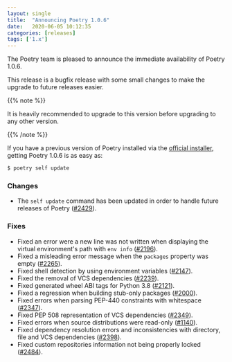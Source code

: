 ```yaml
---
layout: single
title:  "Announcing Poetry 1.0.6"
date:   2020-06-05 10:12:35
categories: [releases]
tags: ['1.x']
---
```


The Poetry team is pleased to announce the immediate availability of Poetry 1.0.6.

<!--more-->

This release is a bugfix release with some small changes to make the upgrade to future releases easier.

{{% note %}}
<p>It is heavily recommended to upgrade to this version before upgrading to any other version.</p>
{{% /note %}}

If you have a previous version of Poetry installed via the [official installer](/docs/#installation),
getting Poetry 1.0.6 is as easy as:

```bash
$ poetry self update
```

### Changes

- The `self update` command has been updated in order to handle future releases of Poetry ([#2429](https://github.com/python-poetry/poetry/pull/2429)).


### Fixes

- Fixed an error were a new line was not written when displaying the virtual environment's path with `env info` ([#2196](https://github.com/python-poetry/poetry/pull/2196)).
- Fixed a misleading error message when the `packages` property was empty ([#2265](https://github.com/python-poetry/poetry/pull/2265)).
- Fixed shell detection by using environment variables ([#2147](https://github.com/python-poetry/poetry/pull/2147)).
- Fixed the removal of VCS dependencies ([#2239](https://github.com/python-poetry/poetry/pull/2239)).
- Fixed generated wheel ABI tags for Python 3.8 ([#2121](https://github.com/python-poetry/poetry/pull/2121)).
- Fixed a regression when building stub-only packages ([#2000](https://github.com/python-poetry/poetry/pull/2000)).
- Fixed errors when parsing PEP-440 constraints with whitespace ([#2347](https://github.com/python-poetry/poetry/pull/2347)).
- Fixed PEP 508 representation of VCS dependencies ([#2349](https://github.com/python-poetry/poetry/pull/2349)).
- Fixed errors when source distributions were read-only ([#1140](https://github.com/python-poetry/poetry/pull/1140)).
- Fixed dependency resolution errors and inconsistencies with directory, file and VCS dependencies ([#2398](https://github.com/python-poetry/poetry/pull/2398)).
- Fixed custom repositories information not being properly locked ([#2484](https://github.com/python-poetry/poetry/pull/2484)).
